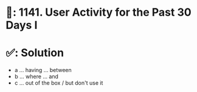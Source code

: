 # 📄: 1141. User Activity for the Past 30 Days I

# ✅: Solution

- a ... having ... between
- b ... where ... and
- c ... out of the box / but don't use it
